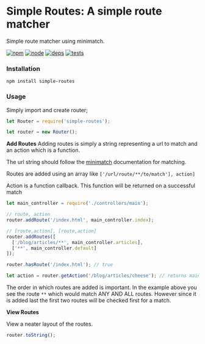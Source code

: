 # Simple Routes: A simple route matcher

Simple route matcher using minimatch.


[![npm][npm]][npm-url]
[![node][node]][node-url]
[![deps][deps]][deps-url]
[![tests][tests]][tests-url]

### Installation

`npm install simple-routes`

### Usage

Simply import and create router;

```js
let Router = require('simple-routes');

let router = new Router();
```

**Add Routes**
Adding routes is simply a string representing a url to match and an action which is a function.

The url string should follow the [minimatch](https://www.npmjs.com/package/minimatch) documentation for matching.

Routes are added using an array like `['/url/route/**/to/match'], action]`

Action is a function callback. This function will be returned on a successful match

```js
let main_controller = require('./controllers/main');

// route, action
router.addRoute('/index.html', main_controller.index);

// [route,action], [route,action]
router.addRoutes([
  ['/blog/articles/**', main_controller.articles],
  ['**', main_controller.default]
]);

router.hasRoute('/index.html'); // true

let action = router.getAction('/blog/articles/cheese'); // returns main_controller.articles
```

The order in which routes are added is important. In the example above you see the route `**` which would match ANY AND ALL routes. However since it is added last the first two routes will be checked first for a match.

**View Routes**

View a neater layout of the routes.
```js
router.toString();
```


[npm]: https://img.shields.io/npm/v/simple-routes.svg
[npm-url]: https://npmjs.com/package/simple-routes

[node]: https://img.shields.io/node/v/simple-routes.svg
[node-url]: https://nodejs.orgx

[deps]: https://img.shields.io/david/cdimoulis/simple-routes.svg
[deps-url]: https://david-dm.org/cdimoulis/simple-routes

[tests]: https://img.shields.io/travis/cdimoulis/simple-routes/master.svg
[tests-url]: https://travis-ci.org/cdimoulis/simple-routes
